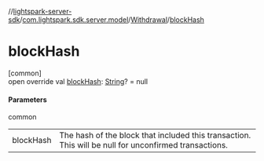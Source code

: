 //[lightspark-server-sdk](../../../index.md)/[com.lightspark.sdk.server.model](../index.md)/[Withdrawal](index.md)/[blockHash](block-hash.md)

# blockHash

[common]\
open override val [blockHash](block-hash.md): [String](https://kotlinlang.org/api/latest/jvm/stdlib/kotlin/-string/index.html)? = null

#### Parameters

common

| | |
|---|---|
| blockHash | The hash of the block that included this transaction. This will be null for unconfirmed transactions. |
